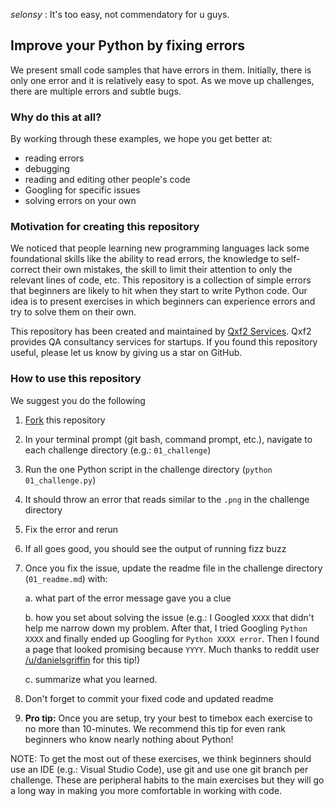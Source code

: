 *selonsy* : It's too easy, not commendatory for u guys.

## Improve your Python by fixing errors

We present small code samples that have errors in them. Initially, there is only one error and it is relatively easy to spot. As we move up challenges, there are multiple errors and subtle bugs. 

### Why do this at all?

By working through these examples, we hope you get better at:

* reading errors
* debugging
* reading and editing other people's code 
* Googling for specific issues
* solving errors on your own

### Motivation for creating this repository

We noticed that people learning new programming languages lack some foundational skills like the ability to read errors, the knowledge to self-correct their own mistakes, the skill to limit their attention to only the relevant lines of code, etc. This repository is a collection of simple errors that beginners are likely to hit when they start to write Python code. Our idea is to present exercises in which beginners can experience errors and try to solve them on their own. 

This repository has been created and maintained by [Qxf2 Services](https://www.qxf2.com/?utm_source=wftiswronghere&utm_medium=click&utm_campaign=From%20github). Qxf2 provides QA consultancy services for startups. If you found this repository useful, please let us know by giving us a star on GitHub.


### How to use this repository
We suggest you do the following

1. [Fork](https://qxf2.com/blog/github-workflow-contributing-code-using-fork/) this repository
2. In your terminal prompt (git bash, command prompt, etc.), navigate to each challenge directory (e.g.: `01_challenge`)
3. Run the one Python script in the challenge directory (`python 01_challenge.py`)
4. It should throw an error that reads similar to the `.png` in the challenge directory
5. Fix the error and rerun
6. If all goes good, you should see the output of running fizz buzz
7. Once you fix the issue, update the readme file in the challenge directory (`01_readme.md`) with:

    a. what part of the error message gave you a clue

    b. how you set about solving the issue (e.g.: I Googled `XXXX` that didn't help me narrow down my problem. After that, I tried Googling `Python XXXX` and finally ended up Googling for `Python XXXX error`. Then I found a page that looked promising because `YYYY`. Much thanks to reddit user [/u/danielsgriffin](https://www.reddit.com/user/danielsgriffin) for this tip!)
    
    c. summarize what you learned. 

8. Don't forget to commit your fixed code and updated readme
9. __Pro tip:__ Once you are setup, try your best to timebox each exercise to no more than 10-minutes. We recommend this tip for even rank beginners who know nearly nothing about Python!   

NOTE: To get the most out of these exercises, we think beginners should use an IDE (e.g.: Visual Studio Code), use git and use one git branch per challenge. These are peripheral habits to the main exercises but they will go a long way in making you more comfortable in working with code. 
